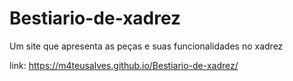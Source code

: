 # Bestiario-de-xadrez
Um site que apresenta as peças e suas funcionalidades no xadrez

link: https://m4teusalves.github.io/Bestiario-de-xadrez/
